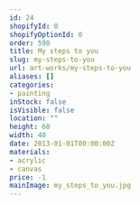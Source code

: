 ```yaml
---
id: 24
shopifyId: 0
shopifyOptionId: 0
order: 590
title: My steps to you
slug: my-steps-to-you
url: art-works/my-steps-to-you
aliases: []
categories:
- painting
inStock: false
isVisible: false
location: ""
height: 60
width: 40
date: 2013-01-01T00:00:00Z
materials:
- acrylic
- canvas
price: -1
mainImage: my_steps_to_you.jpg
---
```

